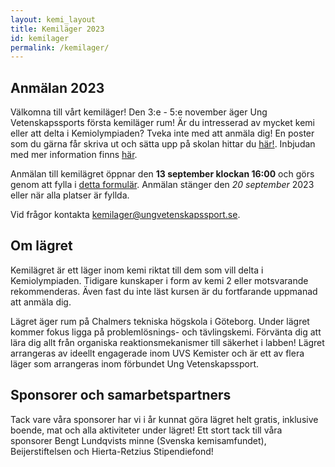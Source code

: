 ```yaml
---
layout: kemi_layout
title: Kemiläger 2023
id: kemilager
permalink: /kemilager/
---
```


## Anmälan 2023

Välkomna till vårt kemiläger! Den 3:e - 5:e november äger Ung Vetenskapssports första kemiläger rum! Är du intresserad av mycket kemi eller att delta i Kemiolympiaden? Tveka inte med att anmäla dig! En poster som du gärna får skriva ut och sätta upp på skolan hittar du [här!](/imgs/kemilager/kemilager_poster2023.png). Inbjudan med mer information finns [här](/imgs/kemilager/kemilager_inbjudan2023.png).

Anmälan till kemilägret öppnar den **13 september klockan 16:00** och görs genom att fylla i [detta formulär](https://forms.gle/sD5nN2tBiXwVG2w57). Anmälan stänger den *20 september* 2023 eller när alla platser är fyllda.

Vid frågor kontakta [kemilager@ungvetenskapssport.se](mailto:proglager@ungvetenskapssport.se).

## Om lägret

Kemilägret är ett läger inom kemi riktat till dem som vill delta i Kemiolympiaden. Tidigare kunskaper i form av kemi 2 eller motsvarande rekommenderas. Även fast du inte läst kursen är du fortfarande uppmanad att anmäla dig.

Lägret äger rum på Chalmers tekniska högskola i Göteborg. Under lägret kommer fokus ligga på problemlösnings- och tävlingskemi. Förvänta dig att lära dig allt från organiska reaktionsmekanismer till säkerhet i labben! Lägret arrangeras av ideellt engagerade inom UVS Kemister och är ett av flera läger som arrangeras inom förbundet Ung Vetenskapssport.

## Sponsorer och samarbetspartners

Tack vare våra sponsorer har vi i år kunnat göra lägret helt gratis, inklusive boende, mat och alla aktiviteter under lägret! Ett stort tack till våra sponsorer Bengt Lundqvists minne (Svenska kemisamfundet), Beijerstiftelsen och Hierta-Retzius Stipendiefond!
